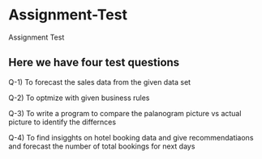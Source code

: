 # Assignment-Test
Assignment Test

## Here we have four test questions

Q-1) To forecast the sales data from the given data set

Q-2) To optmize with given business rules

Q-3) To write a program to compare the palanogram picture vs actual picture to identify the differnces

Q-4) To find insigghts on hotel booking data and give recommendatiaons and forecast the number of total bookings for next days






